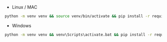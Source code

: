 * Linux / MAC

```bash
python -m venv venv && source venv/bin/activate && pip install -r requirements.txt 
```

* Windows

```bash
python -m venv venv && venv\Scripts\activate.bat && pip install -r requirements.txt 
```
